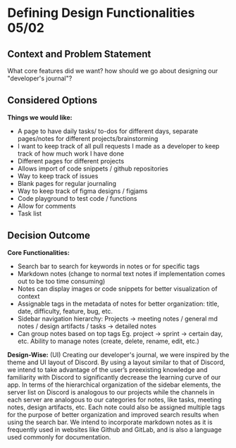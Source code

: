 # Defining Design Functionalities 05/02

## Context and Problem Statement

What core features did we want? how should we go about designing our "developer's journal"?

## Considered Options

**Things we would like:**
- A page to have daily tasks/ to-dos for different days, separate pages/notes for different projects/brainstorming
- I want to keep track of all pull requests I made as a developer to keep track of how much work I have done
- Different pages for different projects
- Allows import of code snippets / github repositories
- Way to keep track of issues
- Blank pages for regular journaling
- Way to keep track of figma designs / figjams
- Code playground to test code / functions
- Allow for comments
- Task list

## Decision Outcome

**Core Functionalities:**
- Search bar to search for keywords in notes or for specific tags
- Markdown notes (change to normal text notes if implementation comes out to be too time consuming)
- Notes can display images or code snippets for better visualization of context
- Assignable tags in the metadata of notes for better organization: title, date, difficulty, feature, bug, etc.
- Sidebar navigation hierarchy: Projects -> meeting notes / general md notes / design artifacts / tasks -> detailed notes
- Can group notes based on top tags Eg. project -> sprint -> certain day, etc.
Ability to manage notes (create, delete, rename, edit, etc.)

**Design-Wise:** (UI)
Creating our developer's journal, we were inspired by the theme and UI layout of Discord. By using a layout similar to that of Discord, we intend to take advantage of the user’s preexisting knowledge and familiarity with Discord to significantly decrease the learning curve of our app. In terms of the hierarchical organization of the sidebar elements, the server list on Discord is analogous to our projects while the channels in each server are analogous to our categories for notes, like tasks, meeting notes, design artifacts, etc. Each note could also be assigned multiple tags for the purpose of better organization and improved search results when using the search bar. We intend to incorporate markdown notes as it is frequently used in websites like Github and GitLab, and is also a language used commonly for documentation.
